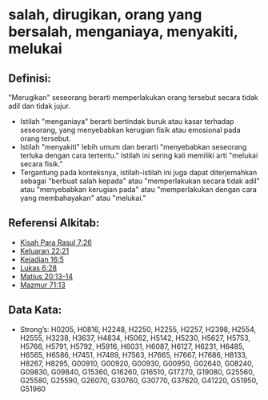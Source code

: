 # salah, dirugikan, orang yang bersalah, menganiaya, menyakiti, melukai

## Definisi:

"Merugikan" seseorang berarti memperlakukan orang tersebut secara tidak adil dan tidak jujur.

* Istilah "menganiaya" berarti bertindak buruk atau kasar terhadap seseorang, yang menyebabkan kerugian fisik atau emosional pada orang tersebut.
* Istilah "menyakiti" lebih umum dan berarti "menyebabkan seseorang terluka dengan cara tertentu." Istilah ini sering kali memiliki arti "melukai secara fisik."
* Tergantung pada konteksnya, istilah-istilah ini juga dapat diterjemahkan sebagai "berbuat salah kepada" atau "memperlakukan secara tidak adil" atau "menyebabkan kerugian pada" atau "memperlakukan dengan cara yang membahayakan" atau "melukai."

## Referensi Alkitab:

* [Kisah Para Rasul 7:26](rc://en/tn/help/act/07/26)
* [Keluaran 22:21](rc://en/tn/help/exo/22/21)
* [Kejadian 16:5](rc://en/tn/help/gen/16/05)
* [Lukas 6:28](rc://en/tn/help/luk/06/28)
* [Matius 20:13-14](rc://en/tn/help/mat/20/13)
* [Mazmur 71:13](rc://en/tn/help/psa/071/13)

## Data Kata:

* Strong’s: H0205, H0816, H2248, H2250, H2255, H2257, H2398, H2554, H2555, H3238, H3637, H4834, H5062, H5142, H5230, H5627, H5753, H5766, H5791, H5792, H5916, H6031, H6087, H6127, H6231, H6485, H6565, H6586, H7451, H7489, H7563, H7665, H7667, H7686, H8133, H8267, H8295, G00910, G00920, G00930, G00950, G02640, G08240, G09830, G09840, G15360, G16260, G16510, G17270, G19080, G25560, G25580, G25590, G26070, G30760, G30770, G37620, G41220, G51950, G51960

